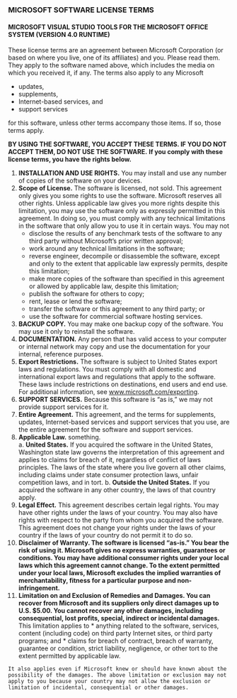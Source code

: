 ### MICROSOFT SOFTWARE LICENSE TERMS

#### MICROSOFT VISUAL STUDIO TOOLS FOR THE MICROSOFT OFFICE SYSTEM (VERSION 4.0 RUNTIME)
These license terms are an agreement between Microsoft Corporation (or based on where you live, one of its affiliates) and you. Please read them. They apply to the software named above, which includes the media on which you received it, if any. The terms also apply to any Microsoft
* updates,
* supplements,
* Internet-based services, and 
* support services

for this software, unless other terms accompany those items. If so, those terms apply.

**BY USING THE SOFTWARE, YOU ACCEPT THESE TERMS. IF YOU DO NOT ACCEPT THEM, DO NOT USE THE SOFTWARE.**
**If you comply with these license terms, you have the rights below.**
1.  **INSTALLATION AND USE RIGHTS.** You may install and use any number of copies of the software on your devices.
2.  **Scope of License.** The software is licensed, not sold. This agreement only gives you some rights to use the software. Microsoft reserves all other rights. Unless applicable law gives you more rights despite this limitation, you may use the software only as expressly permitted in this agreement. In doing so, you must comply with any technical limitations in the software that only allow you to use it in certain ways. You may not
    * disclose the results of any benchmark tests of the software to any third party without Microsoft’s prior written approval;
    * work around any technical limitations in the software;
    * reverse engineer, decompile or disassemble the software, except and only to the extent that applicable law expressly permits, despite this limitation;
    * make more copies of the software than specified in this agreement or allowed by applicable law, despite this limitation;
    * publish the software for others to copy;
    * rent, lease or lend the software;
    * transfer the software or this agreement to any third party; or
    * use the software for commercial software hosting services.
3.  **BACKUP COPY.** You may make one backup copy of the software. You may use it only to reinstall the software.
4.  **DOCUMENTATION.** Any person that has valid access to your computer or internal network may copy and use the documentation for your internal, reference purposes.
5.  **Export Restrictions.** The software is subject to United States export laws and regulations. You must comply with all domestic and international export laws and regulations that apply to the software. These laws include restrictions on destinations, end users and end use. For additional information, see www.microsoft.com/exporting.
6.  **SUPPORT SERVICES.** Because this software is “as is,” we may not provide support services for it.
7.  **Entire Agreement.** This agreement, and the terms for supplements, updates, Internet-based services and support services that you use, are the entire agreement for the software and support services.
8.  **Applicable Law.** something.  
    a. **United States.** If you acquired the software in the United States, Washington state law governs the interpretation of this agreement and applies to claims for breach of it, regardless of conflict of laws principles. The laws of the state where you live govern all other claims, including claims under state consumer protection laws, unfair competition laws, and in tort.
    b. **Outside the United States.** If you acquired the software in any other country, the laws of that country apply.
9.  **Legal Effect.** This agreement describes certain legal rights. You may have other rights under the laws of your country. You may also have rights with respect to the party from whom you acquired the software. This agreement does not change your rights under the laws of your country if the laws of your country do not permit it to do so.
10.  **Disclaimer of Warranty. The software is licensed “as-is.” You bear the risk of using it. Microsoft gives no express warranties, guarantees or conditions. You may have additional consumer rights under your local laws which this agreement cannot change. To the extent permitted under your local laws, Microsoft excludes the implied warranties of merchantability, fitness for a particular purpose and non-infringement.**
11.  **Limitation on and Exclusion of Remedies and Damages. You can recover from Microsoft and its suppliers only direct damages up to U.S. $5.00. You cannot recover any other damages, including consequential, lost profits, special, indirect or incidental damages.**  
This limitation applies to
    * anything related to the software, services, content (including code) on third party Internet sites, or third party programs; and
    * claims for breach of contract, breach of warranty, guarantee or condition, strict liability, negligence, or other tort to the extent permitted by applicable law.   

    It also applies even if Microsoft knew or should have known about the possibility of the damages. The above limitation or exclusion may not apply to you because your country may not allow the exclusion or limitation of incidental, consequential or other damages.
